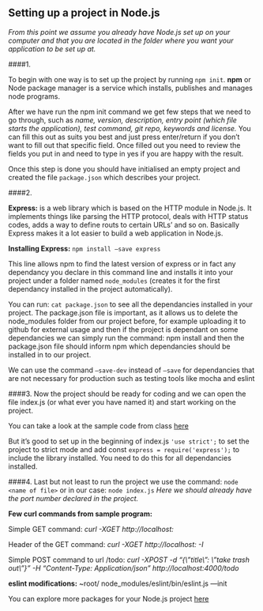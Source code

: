 ## Setting up a project in Node.js

*From this point we assume you already have Node.js set up on your computer and that you are located in the folder where you want your application to be set up at.*

####1.

To begin with one way is to set up the project by running ```npm init```.
**npm** or Node package manager is a service which installs, publishes and manages node programs.

After we have run the npm init command we get few steps that we need to go through, such as *name, version, description, entry point (which file starts the application), test command, git repo, keywords and license.* You can fill this out as suits you best and just press enter/return if you don’t want to fill out that specific field.
Once filled out you need to review the fields you put in and need to type in yes if you are happy with the result.

Once this step is done you should have initialised an empty project and created the file ```package.json``` which describes your project. 


####2.

**Express:** is a web library which is based on the HTTP module in Node.js.
It implements things like parsing the HTTP protocol, deals with HTTP status codes, adds a way to define routs to certain URLs’ and so on. 
Basically Express makes it a lot easier to build a web application in Node.js.

**Installing Express:** 
```npm install —save express```

This line allows npm to find the latest version of express or in fact any dependancy you declare in this command line and installs it into your project under a folder named ```node_modules``` (creates it for the first dependancy installed in the project automatically).

You can run: ```cat package.json``` to see all the dependancies installed in your project.
The package.json file is important, as it allows us to delete the node_modules folder from our project before, for example uploading it to github for external usage and then if the project is dependant on some dependancies we can simply run the command: npm install and then the package.json file should inform npm which dependancies should be installed in to our project.

We can use the command ```—save-dev``` instead of ```—save``` for dependancies that are not necessary for production such as testing tools like mocha and eslint 


####3.
Now the project should be ready for coding and we can open the file index.js (or what ever you have named it) and start working on the project.

You can take a look at the sample code from class [here](https://github.com/reykjavik-university/2015-T-514-VEFT/blob/master/Week08/code_examples/index.js)

But it’s good to set up in the beginning of index.js ```'use strict';``` to set the project to strict mode and add const ```express = require('express');``` to include the library installed. You need to do this for all dependancies installed.


####4.
Last but not least to run the project we use the command: ```node <name of file>``` or in our case: ```node index.js```
*Here we should already have the port number declared in the project.*


**Few curl commands from sample program:**

Simple GET command:
*curl -XGET http://localhost:<port number>*

Header of the GET command: 
*curl -XGET http://localhost:<port number> -I*

Simple POST command to url /todo:
*curl -XPOST -d “{\”title\”: \”take trash out\”}” -H “Content-Type: Application/json” http://localhost:4000/todo*


**eslint modifications:**
~root/ node_modules/eslint/bin/eslint.js —init


You can explore more packages for your Node.js project [here](http://www.npmjs.com)
